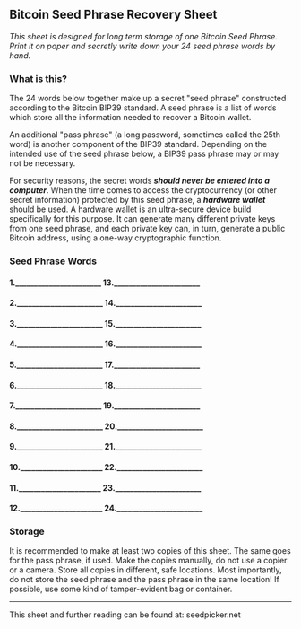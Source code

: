 ## Bitcoin Seed Phrase Recovery Sheet
*This sheet is designed for long term storage of one Bitcoin Seed Phrase.
Print it on paper and secretly write down your 24 seed phrase words by hand.*

### What is this?
The 24 words below together make up a secret "seed phrase" constructed according
to the Bitcoin BIP39 standard. A seed phrase is a list of words which store all 
the information needed to recover a Bitcoin wallet.

An additional "pass phrase" (a long password, sometimes called the 25th word)
is another component of the BIP39 standard. Depending on the intended use of the
seed phrase below, a BIP39 pass phrase may or may not be necessary.

For security reasons, the secret words ***should never be entered into a computer***.
When the time comes to access the cryptocurrency (or other secret information)
protected by this seed phrase, a ***hardware wallet*** should be used. A hardware
wallet is an ultra-secure device build specifically for this purpose. It can
generate many different private keys from one seed phrase, and each private key
can, in turn, generate a public Bitcoin address, using a one-way cryptographic function.

### Seed Phrase Words

#### 1._______________________ 13._______________________ 
#### 2._______________________ 14._______________________ 
#### 3._______________________ 15._______________________ 
#### 4._______________________ 16._______________________ 
#### 5._______________________ 17._______________________ 
#### 6._______________________ 18._______________________ 
#### 7._______________________ 19._______________________ 
#### 8._______________________ 20._______________________ 
#### 9._______________________ 21._______________________ 
#### 10.______________________ 22._______________________ 
#### 11.______________________ 23._______________________ 
#### 12.______________________ 24._______________________ 

### Storage
It is recommended to make at least two copies of this sheet. The same goes for the
pass phrase, if used. Make the copies manually, do not use a copier or a camera.
Store all copies in different, safe locations. Most importantly, do not store the
seed phrase and the pass phrase in the same location!
If possible, use some kind of tamper-evident bag or container. 

*********************************

This sheet and further reading can be found at: seedpicker.net